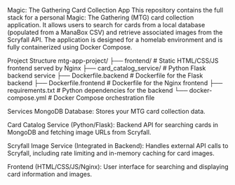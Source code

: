Magic: The Gathering Card Collection App
This repository contains the full stack for a personal Magic: The Gathering (MTG) card collection application. It allows users to search for cards from a local database (populated from a ManaBox CSV) and retrieve associated images from the Scryfall API. The application is designed for a homelab environment and is fully containerized using Docker Compose.

Project Structure
mtg-app-project/
├── frontend/                     # Static HTML/CSS/JS frontend served by Nginx
├── card_catalog_service/         # Python Flask backend service
├── Dockerfile.backend            # Dockerfile for the Flask backend
├── Dockerfile.frontend           # Dockerfile for the Nginx frontend
├── requirements.txt              # Python dependencies for the backend
└── docker-compose.yml            # Docker Compose orchestration file


Services
MongoDB Database: Stores your MTG card collection data.

Card Catalog Service (Python/Flask): Backend API for searching cards in MongoDB and fetching image URLs from Scryfall.

Scryfall Image Service (Integrated in Backend): Handles external API calls to Scryfall, including rate limiting and in-memory caching for card images.

Frontend (HTML/CSS/JS/Nginx): User interface for searching and displaying card information and images.